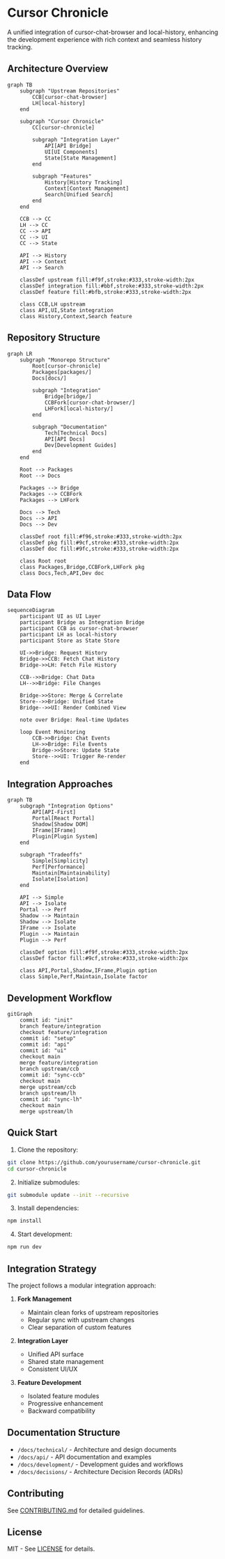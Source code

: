 # Cursor Chronicle

A unified integration of cursor-chat-browser and local-history, enhancing the development experience with rich context and seamless history tracking.

## Architecture Overview

```mermaid
graph TB
    subgraph "Upstream Repositories"
        CCB[cursor-chat-browser]
        LH[local-history]
    end
    
    subgraph "Cursor Chronicle"
        CC[cursor-chronicle]
        
        subgraph "Integration Layer"
            API[API Bridge]
            UI[UI Components]
            State[State Management]
        end
        
        subgraph "Features"
            History[History Tracking]
            Context[Context Management]
            Search[Unified Search]
        end
    end
    
    CCB --> CC
    LH --> CC
    CC --> API
    CC --> UI
    CC --> State
    
    API --> History
    API --> Context
    API --> Search
    
    classDef upstream fill:#f9f,stroke:#333,stroke-width:2px
    classDef integration fill:#bbf,stroke:#333,stroke-width:2px
    classDef feature fill:#bfb,stroke:#333,stroke-width:2px
    
    class CCB,LH upstream
    class API,UI,State integration
    class History,Context,Search feature
```

## Repository Structure

```mermaid
graph LR
    subgraph "Monorepo Structure"
        Root[cursor-chronicle]
        Packages[packages/]
        Docs[docs/]
        
        subgraph "Integration"
            Bridge[bridge/]
            CCBFork[cursor-chat-browser/]
            LHFork[local-history/]
        end
        
        subgraph "Documentation"
            Tech[Technical Docs]
            API[API Docs]
            Dev[Development Guides]
        end
    end
    
    Root --> Packages
    Root --> Docs
    
    Packages --> Bridge
    Packages --> CCBFork
    Packages --> LHFork
    
    Docs --> Tech
    Docs --> API
    Docs --> Dev
    
    classDef root fill:#f96,stroke:#333,stroke-width:2px
    classDef pkg fill:#9cf,stroke:#333,stroke-width:2px
    classDef doc fill:#9fc,stroke:#333,stroke-width:2px
    
    class Root root
    class Packages,Bridge,CCBFork,LHFork pkg
    class Docs,Tech,API,Dev doc
```

## Data Flow

```mermaid
sequenceDiagram
    participant UI as UI Layer
    participant Bridge as Integration Bridge
    participant CCB as cursor-chat-browser
    participant LH as local-history
    participant Store as State Store
    
    UI->>Bridge: Request History
    Bridge->>CCB: Fetch Chat History
    Bridge->>LH: Fetch File History
    
    CCB-->>Bridge: Chat Data
    LH-->>Bridge: File Changes
    
    Bridge->>Store: Merge & Correlate
    Store-->>Bridge: Unified State
    Bridge-->>UI: Render Combined View
    
    note over Bridge: Real-time Updates
    
    loop Event Monitoring
        CCB->>Bridge: Chat Events
        LH->>Bridge: File Events
        Bridge->>Store: Update State
        Store-->>UI: Trigger Re-render
    end
```

## Integration Approaches

```mermaid
graph TB
    subgraph "Integration Options"
        API[API-First]
        Portal[React Portal]
        Shadow[Shadow DOM]
        IFrame[IFrame]
        Plugin[Plugin System]
    end
    
    subgraph "Tradeoffs"
        Simple[Simplicity]
        Perf[Performance]
        Maintain[Maintainability]
        Isolate[Isolation]
    end
    
    API --> Simple
    API --> Isolate
    Portal --> Perf
    Shadow --> Maintain
    Shadow --> Isolate
    IFrame --> Isolate
    Plugin --> Maintain
    Plugin --> Perf
    
    classDef option fill:#f9f,stroke:#333,stroke-width:2px
    classDef factor fill:#9cf,stroke:#333,stroke-width:2px
    
    class API,Portal,Shadow,IFrame,Plugin option
    class Simple,Perf,Maintain,Isolate factor
```

## Development Workflow

```mermaid
gitGraph
    commit id: "init"
    branch feature/integration
    checkout feature/integration
    commit id: "setup"
    commit id: "api"
    commit id: "ui"
    checkout main
    merge feature/integration
    branch upstream/ccb
    commit id: "sync-ccb"
    checkout main
    merge upstream/ccb
    branch upstream/lh
    commit id: "sync-lh"
    checkout main
    merge upstream/lh
```

## Quick Start

1. Clone the repository:
```bash
git clone https://github.com/yourusername/cursor-chronicle.git
cd cursor-chronicle
```

2. Initialize submodules:
```bash
git submodule update --init --recursive
```

3. Install dependencies:
```bash
npm install
```

4. Start development:
```bash
npm run dev
```

## Integration Strategy

The project follows a modular integration approach:

1. **Fork Management**
   - Maintain clean forks of upstream repositories
   - Regular sync with upstream changes
   - Clear separation of custom features

2. **Integration Layer**
   - Unified API surface
   - Shared state management
   - Consistent UI/UX

3. **Feature Development**
   - Isolated feature modules
   - Progressive enhancement
   - Backward compatibility

## Documentation Structure

- `/docs/technical/` - Architecture and design documents
- `/docs/api/` - API documentation and examples
- `/docs/development/` - Development guides and workflows
- `/docs/decisions/` - Architecture Decision Records (ADRs)

## Contributing

See [CONTRIBUTING.md](./CONTRIBUTING.md) for detailed guidelines.

## License

MIT - See [LICENSE](./LICENSE) for details. 
